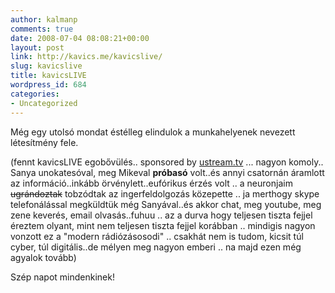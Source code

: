 ```yaml
---
author: kalmanp
comments: true
date: 2008-07-04 08:08:21+00:00
layout: post
link: http://kavics.me/kavicslive/
slug: kavicslive
title: kavicsLIVE
wordpress_id: 684
categories:
- Uncategorized
---
```



Még egy utolsó mondat éstélleg elindulok a munkahelyenek nevezett létesítmény fele.  

(fennt kavicsLIVE egobővülés.. sponsored by [ustream.tv](http://www.ustream.tv/) ... nagyon komoly.. Sanya unokatesóval, meg Mikeval **próbasó** volt..és annyi csatornán áramlott az információ..inkább örvénylett..eufórikus érzés volt .. a neuronjaim <strike>ugrándoztak</strike> tobzódtak az ingerfeldolgozás közepette .. ja merthogy skype telefonálással megküldtük még Sanyával..és akkor chat, meg youtube, meg zene keverés, email olvasás..fuhuu .. az a durva hogy teljesen tiszta fejjel éreztem olyant, mint nem teljesen tiszta fejjel korábban .. mindigis nagyon vonzott ez a "modern rádiózásosodi" .. csakhát nem is tudom, kicsit túl cyber, túl digitális..de mélyen meg nagyon emberi .. na majd ezen még agyalok tovább)






Szép napot mindenkinek! 

